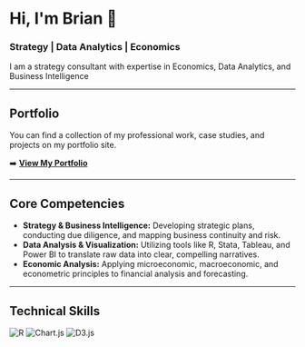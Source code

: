 # Hi, I'm Brian 👋

### Strategy | Data Analytics | Economics

I am a strategy consultant with expertise in Economics, Data Analytics, and Business Intelligence

---

## Portfolio

You can find a collection of my professional work, case studies, and projects on my portfolio site.

➡️ **[View My Portfolio](https://knappbrian.github.io)**

---

## Core Competencies

* **Strategy & Business Intelligence:** Developing strategic plans, conducting due diligence, and mapping business continuity and risk.
* **Data Analysis & Visualization:** Utilizing tools like R, Stata, Tableau, and Power BI to translate raw data into clear, compelling narratives.
* **Economic Analysis:** Applying microeconomic, macroeconomic, and econometric principles to financial analysis and forecasting.

---

## Technical Skills

<p align="left">
  <img src="https://img.shields.io/badge/R-276DC3?style=for-the-badge&logo=r&logoColor=white" alt="R"/>
  <img src="https://img.shields.io/badge/Chart.js-FF6384?style=for-the-badge&logo=chartdotjs&logoColor=white" alt="Chart.js"/>
  <img src="https://img.shields.io/badge/D3.js-F9A03C?style=for-the-badge&logo=d3dotjs&logoColor=white" alt="D3.js"/>
</p>

